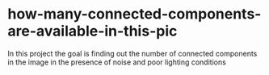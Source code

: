 # how-many-connected-components-are-available-in-this-pic
In this project the goal is finding out the number of connected components in the image in the presence of noise and poor lighting conditions
